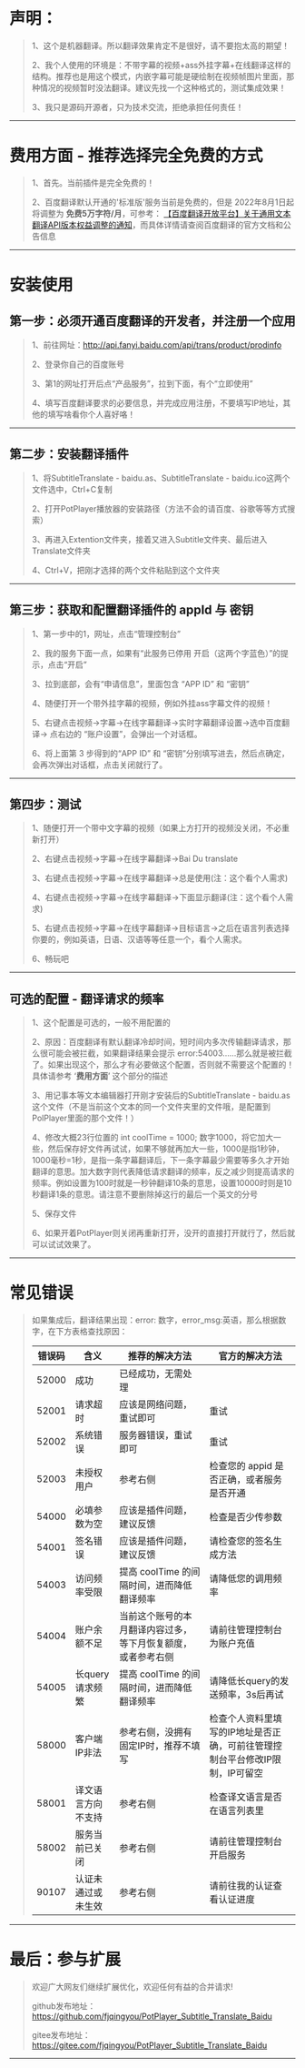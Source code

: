 # 声明：
>1、这个是机器翻译。所以翻译效果肯定不是很好，请不要抱太高的期望！
>
>2、我个人使用的环境是：不带字幕的视频+ass外挂字幕+在线翻译这样的结构。推荐也是用这个模式，内嵌字幕可能是硬绘制在视频帧图片里面，那种情况的视频暂时没法翻译。建议先找一个这种格式的，测试集成效果！
>
>3、我只是源码开源者，只为技术交流，拒绝承担任何责任！
----

# 费用方面 - 推荐选择完全免费的方式
>1、首先。当前插件是完全免费的！
>
>2、百度翻译默认开通的'标准版'服务当前是免费的，但是 2022年8月1日起将调整为 **免费5万字符/月**，可参考： [【百度翻译开放平台】关于通用文本翻译API版本权益调整的通知](https://github.com/fjqingyou/PotPlayer_Subtitle_Translate_Baidu/issues/24)，而具体详情请查阅百度翻译的官方文档和公告信息
----

# 安装使用
## 第一步：必须开通百度翻译的开发者，并注册一个应用

>1、前往网址：http://api.fanyi.baidu.com/api/trans/product/prodinfo
>
>2、登录你自己的百度账号
>
>3、第1的网址打开后点“产品服务”，拉到下面，有个“立即使用”
>
>4、填写百度翻译要求的必要信息，并完成应用注册，不要填写IP地址，其他的填写啥看你个人喜好咯！
----

## 第二步：安装翻译插件

>1、将SubtitleTranslate - baidu.as、SubtitleTranslate - baidu.ico这两个文件选中，Ctrl+C复制
>
>2、打开PotPlayer播放器的安装路径（方法不会的请百度、谷歌等等方式搜索）
>
>3、再进入Extention文件夹，接着又进入Subtitle文件夹、最后进入Translate文件夹
>
>4、Ctrl+V，把刚才选择的两个文件粘贴到这个文件夹
----

## 第三步：获取和配置翻译插件的 appId 与 密钥

>1、第一步中的1，网址，点击“管理控制台”
>
>2、我的服务下面一点，如果有“此服务已停用 开启（这两个字蓝色）”的提示，点击“开启”
>
>3、拉到底部，会有“申请信息”，里面包含 “APP ID” 和 “密钥”
>
>4、随便打开一个带外挂字幕的视频，例如外挂ass字幕文件的视频！
>
>5、右键点击视频->字幕->在线字幕翻译->实时字幕翻译设置->选中百度翻译-> 点右边的 “账户设置”，会弹出一个对话框。
>
>6、将上面第 3 步得到的“APP ID” 和 “密钥”分别填写进去，然后点确定，会再次弹出对话框，点击关闭就行了。
----

## 第四步：测试

>1、随便打开一个带中文字幕的视频（如果上方打开的视频没关闭，不必重新打开）
>
>2、右键点击视频->字幕->在线字幕翻译->Bai Du translate
>
>3、右键点击视频->字幕->在线字幕翻译->总是使用(注：这个看个人需求)
>
>4、右键点击视频->字幕->在线字幕翻译->下面显示翻译(注：这个看个人需求)
>
>5、右键点击视频->字幕->在线字幕翻译->目标语言->之后在语言列表选择你要的，例如英语，日语、汉语等等任意一个，看个人需求。
>
>6、畅玩吧
----

## 可选的配置 - 翻译请求的频率

>1、这个配置是可选的，一般不用配置的
>
>2、原因：百度翻译有默认翻译冷却时间，短时间内多次传输翻译请求，那么很可能会被拦截，如果翻译结果会提示 error:54003……那么就是被拦截了。如果出现这个，那么才有必要做这个配置，否则就不需要这个配置的！具体请参考 ‘**费用方面**’ 这个部分的描述
>
>3、用记事本等文本编辑器打开刚才安装后的SubtitleTranslate - baidu.as这个文件（不是当前这个文本的同一个文件夹里的文件哦，是配置到PolPlayer里面的那个文件！）
>
>4、修改大概23行位置的 int coolTime = 1000; 数字1000，将它加大一些，然后保存好文件再试试，如果不够就再加大一些，1000是指1秒钟，1000毫秒=1秒，是指一条字幕翻译后，下一条字幕最少需要等多久才开始翻译的意思。加大数字则代表降低请求翻译的频率，反之减少则提高请求的频率。例如设置为100时就是一秒钟翻译10条的意思，设置10000时则是10秒翻译1条的意思。请注意不要删除掉这行的最后一个英文的分号
>
>5、保存文件
>
>6、如果开着PotPlayer则关闭再重新打开，没开的直接打开就行了，然后就可以试试效果了。
----

# 常见错误
>如果集成后，翻译结果出现：error: 数字，error_msg:英语，那么根据数字，在下方表格查找原因：
>
>|错误码|含义|推荐的解决方法|官方的解决方法|
>|----|----|----|----|
>|52000|成功|已经成功，无需处理|&nbsp;|
>|52001|请求超时|应该是网络问题，重试即可|重试|
>|52002|系统错误|服务器错误，重试即可|重试|
>|52003|未授权用户|参考右侧|检查您的 appid 是否正确，或者服务是否开通|
>|54000|必填参数为空|应该是插件问题，建议反馈|检查是否少传参数|
>|54001|签名错误|应该是插件问题，建议反馈|请检查您的签名生成方法|
>|54003|访问频率受限|提高 coolTime 的间隔时间，进而降低翻译频率|请降低您的调用频率|
>|54004|账户余额不足|当前这个账号的本月翻译内容过多，等下月恢复额度，或者参考右侧|请前往管理控制台为账户充值|
>|54005|长query请求频繁|提高 coolTime 的间隔时间，进而降低翻译频率|请降低长query的发送频率，3s后再试|
>|58000|客户端IP非法|参考右侧，没拥有固定IP时，推荐不填写|检查个人资料里填写的IP地址是否正确，可前往管理控制台平台修改IP限制，IP可留空|
>|58001|译文语言方向不支持|参考右侧|检查译文语言是否在语言列表里|
>|58002|服务当前已关闭|参考右侧|请前往管理控制台开启服务|
>|90107|认证未通过或未生效|参考右侧|请前往我的认证查看认证进度|
>
----

# 最后：参与扩展

>欢迎广大网友们继续扩展优化，欢迎任何有益的合并请求!
>
>github发布地址：https://github.com/fjqingyou/PotPlayer_Subtitle_Translate_Baidu
>
>gitee发布地址：https://gitee.com/fjqingyou/PotPlayer_Subtitle_Translate_Baidu
>
----


